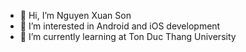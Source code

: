 - 👋 Hi, I’m Nguyen Xuan Son
- 👀 I’m interested in Android and iOS development
- 🌱 I’m currently learning at Ton Duc Thang University
 <!---
- 💞️ I’m looking to collaborate on ...
📫 How to reach me ...--->

<!---
sonnguyen1510/sonnguyen1510 is a ✨ special ✨ repository because its `README.md` (this file) appears on your GitHub profile.
You can click the Preview link to take a look at your changes.
--->
